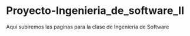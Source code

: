 # Proyecto-Ingenieria_de_software_II
Aquí subiremos las paginas para la clase de Ingeniería de Software

